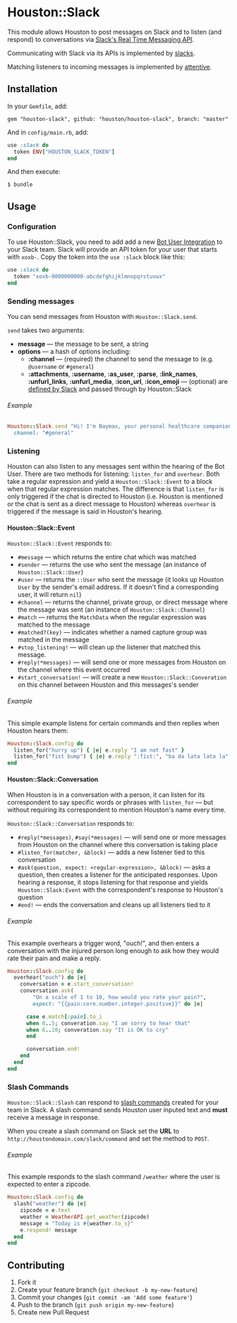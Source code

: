 # Houston::Slack

This module allows Houston to post messages on Slack and to listen (and respond) to conversations via [Slack's Real Time Messaging API](https://api.slack.com/rtm).

Communicating with Slack via its APIs is implemented by [slacks](https://github.com/houston/slacks).

Matching listeners to incoming messages is implemented by [attentive](https://github.com/houston/attentive).


## Installation

In your `Gemfile`, add:

    gem "houston-slack", github: "houston/houston-slack", branch: "master"

And in `config/main.rb`, add:

```ruby
use :slack do
  token ENV["HOUSTON_SLACK_TOKEN"]
end
```

And then execute:

    $ bundle


## Usage

### Configuration

To use Houston::Slack, you need to add add a new [Bot User Integration](https://api.slack.com/bot-users) to your Slack team. Slack will provide an API token for your user that starts with `xoxb-`. Copy the token into the `use :slack` block like this:

```ruby
use :slack do
  token "xoxb-0000000000-abcdefghijklmnopqrstuvwx"
end
```


### Sending messages

You can send messages from Houston with `Houston::Slack.send`.

`send` takes two arguments:

 - **message** — the message to be sent, a string
 - **options** — a hash of options including:
   - **:channel** — (required) the channel to send the message to (e.g. `@username` or `#general`)
   - **:attachments**, **:username**, **:as_user**, **:parse**, **:link_names**, **:unfurl_links**, **:unfurl_media**, **:icon_url**, **:icon_emoji** — (optional) are [defined by Slack](https://api.slack.com/methods/chat.postMessage) and passed through by Houston::Slack

###### Example

```ruby
Houston::Slack.send "Hi! I'm Baymax, your personal healthcare companion.",
  channel: "#general"
```


### Listening

Houston can also listen to any messages sent within the hearing of the Bot User. There are two methods for listening: `listen_for` and `overhear`. Both take a regular expression and yield a `Houston::Slack::Event` to a block when that regular expression matches. The difference is that `listen_for` is only triggered if the chat is directed to Houston (i.e. Houston is mentioned or the chat is sent as a direct message to Houston) whereas `overhear` is triggered if the message is said in Houston's hearing.

#### Houston::Slack::Event

`Houston::Slack::Event` responds to:

 - `#message` — which returns the entire chat which was matched
 - `#sender` — returns the use who sent the message (an instance of `Houston::Slack::User`)
 - `#user` — returns the `::User` who sent the message (it looks up Houston `User` by the sender's email address. If it doesn't find a corresponding user, it will return `nil`)
 - `#channel` — returns the channel, private group, or direct message where the message was sent (an instance of `Houston::Slack::Channel`)
 - `#match` — returns the `MatchData` when the regular expression was matched to the message
 - `#matched?(key)` — indicates whether a named capture group was matched in the message
 - `#stop_listening!` — will clean up the listener that matched this message.
 - `#reply(*messages)` — will send one or more messages from Houston on the channel where this event occurred
 - `#start_conversation!` — will create a new `Houston::Slack::Converation` on this channel between Houston and this messages's sender

###### Example

This simple example listens for certain commands and then replies when Houston hears them:

```ruby
Houston::Slack.config do
  listen_for("hurry up") { |e| e.reply "I am not fast" }
  listen_for("fist bump") { |e| e.reply ":fist:", "ba da lata lata la" }
end
```

#### Houston::Slack::Conversation

When Houston is in a conversation with a person, it can listen for its correspondent to say specific words or phrases with `listen_for` — but without requiring its correspondent to mention Houston's name every time.

`Houston::Slack::Conversation` responds to:

 - `#reply(*messages)`, `#say(*messages)` — will send one or more messages from Houston on the channel where this conversation is taking place
 - `#listen_for(matcher, &block)` — adds a new listener tied to this conversation
 - `#ask(question, expect: <regular-expression>, &block)` — asks a question, then creates a listener for the anticipated responses. Upon hearing a response, it stops listening for that response and yields `Houston::Slack:Event` with the correspondent's response to Houston's question
 - `#end!` — ends the conversation and cleans up all listeners tied to it

###### Example

This example overhears a trigger word, "ouch!", and then enters a conversation with the injured person long enough to ask how they would rate their pain and make a reply.

```ruby
Houston::Slack.config do
  overhear("ouch") do |e|
    conversation = e.start_conversation!
    conversation.ask(
        "On a scale of 1 to 10, how would you rate your pain?",
        expect: "{{pain:core.number.integer.positive}}" do |e|

      case e.match[:pain].to_i
      when 0..5; converation.say "I am sorry to hear that"
      when 6..10; converation.say "It is OK to cry"
      end

      conversation.end!
    end
  end
end
```

### Slash Commands

`Houston::Slack::Slash` can respond to [slash commands](https://api.slack.com/slash-commands) created for your team in Slack. A slash command sends Houston user inputed text and **must** receive a message in response.

When you create a slash command on Slack set the **URL** to `http://houstondomain.com/slack/command` and set the method to `POST`.

###### Example

This example responds to the slash command `/weather` where the user is expected to enter a zipcode.

```ruby
Houston::Slack.config do
  slash("weather") do |e|
    zipcode = e.text
    weather = WeatherAPI.get_weather(zipcode)
    message = "Today is #{weather.to_s}"
    e.respond! message
  end
end
```


## Contributing

1. Fork it
2. Create your feature branch (`git checkout -b my-new-feature`)
3. Commit your changes (`git commit -am 'Add some feature'`)
4. Push to the branch (`git push origin my-new-feature`)
5. Create new Pull Request
